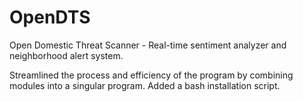 # OpenDTS
Open Domestic Threat Scanner - Real-time sentiment analyzer and neighborhood alert system.


Streamlined the process and efficiency of the program by combining modules into a singular program. Added a bash installation script.
